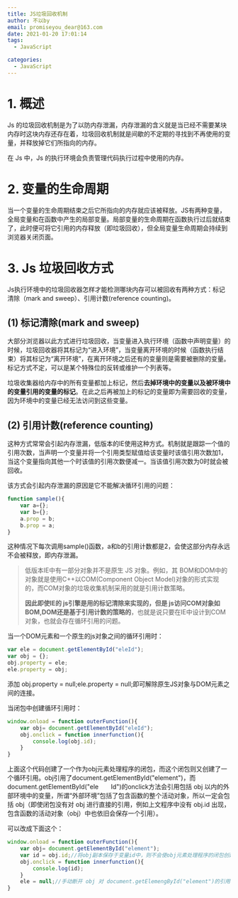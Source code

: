 ```yaml
---
title: JS垃圾回收机制
author: 不以by
email: promiseyou_dear@163.com
date: 2021-01-20 17:01:14
tags: 
  - JavaScript

categories: 
  - JavaScript
---
```


# 1. 概述

Js 的垃圾回收机制是为了以防内存泄漏，内存泄漏的含义就是当已经不需要某块内存时这块内存还存在着，垃圾回收机制就是间歇的不定期的寻找到不再使用的变量，并释放掉它们所指向的内存。

在 Js 中，Js 的执行环境会负责管理代码执行过程中使用的内存。

# 2. 变量的生命周期

当一个变量的生命周期结束之后它所指向的内存就应该被释放。JS有两种变量，全局变量和在函数中产生的局部变量。局部变量的生命周期在函数执行过后就结束了，此时便可将它引用的内存释放（即垃圾回收），但全局变量生命周期会持续到浏览器关闭页面。

# 3. Js 垃圾回收方式

Js执行环境中的垃圾回收器怎样才能检测哪块内存可以被回收有两种方式：标记清除（mark and sweep）、引用计数(reference counting)。

## (1) 标记清除(mark and sweep)

大部分浏览器以此方式进行垃圾回收，当变量进入执行环境（函数中声明变量）的时候，垃圾回收器将其标记为“进入环境”，当变量离开环境的时候（函数执行结束）将其标记为“离开环境”，在离开环境之后还有的变量则是需要被删除的变量。标记方式不定，可以是某个特殊位的反转或维护一个列表等。

垃圾收集器给内存中的所有变量都加上标记，然后**去掉环境中的变量以及被环境中的变量引用的变量的标记**。在此之后再被加上的标记的变量即为需要回收的变量，因为环境中的变量已经无法访问到这些变量。

## (2) 引用计数(reference counting)

这种方式常常会引起内存泄漏，低版本的IE使用这种方式。机制就是跟踪一个值的引用次数，当声明一个变量并将一个引用类型赋值给该变量时该值引用次数加1，当这个变量指向其他一个时该值的引用次数便减一。当该值引用次数为0时就会被回收。

该方式会引起内存泄漏的原因是它不能解决循环引用的问题：

```javascript
function sample(){
    var a={};
    var b={};
    a.prop = b;
    b.prop = a;
}
```

这种情况下每次调用sample()函数，a和b的引用计数都是2，会使这部分内存永远不会被释放，即内存泄漏。

> 低版本IE中有一部分对象并不是原生 JS 对象。例如，其 BOM和DOM中的对象就是使用C++以COM(Component Object Model)对象的形式实现的，而COM对象的垃圾收集机制采用的就是引用计数策略。
>
> **因此即使IE的 js引擎是用的标记清除来实现的，但是 js访问COM对象如BOM,DOM还是基于引用计数的策略的**，也就是说只要在IE中设计到COM对象，也就会存在循环引用的问题。

当一个DOM元素和一个原生的js对象之间的循环引用时：

```javascript
var ele = document.getElementById("eleId");
var obj = {};
obj.property = ele;
ele.property = obj;
```

添加 obj.property = null;ele.property = null;即可解除原生JS对象与DOM元素之间的连接。

当闭包中创建循环引用时：

```javascript
window.onload = function outerFunction(){
    var obj= document.getElementById("eleId");
    obj.onclick = function innerfunction(){
        console.log(obj.id);
    }
}
```

上面这个代码创建了一个作为obj元素处理程序的闭包，而这个闭包则又创建了一个循环引用。obj引用了document.getElementById("element")，而document.getElementById("ele　　Id")的onclick方法会引用包括 obj 以内的外部环境中的变量，所谓“外部环境”包括了包含函数的整个活动对象，所以一定会包括 obj（即使闭包没有对 obj 进行直接的引用，例如上文程序中没有 obj.id 出现，包含函数的活动对象（obj）中也依旧会保存一个引用）。

可以改成下面这个：

```javascript
window.onload = function outerFunction(){
    var obj= document.getElementById("element");
    var id = obj.id;//将obj副本保存于变量id中，则不会使obj元素处理程序的闭包创建循环引用
    obj.onclick = function innerfunction(){
        console.log(id);
    }
    ele = null;//手动断开 obj 对 document.getElemengById("element")的引用
}
```